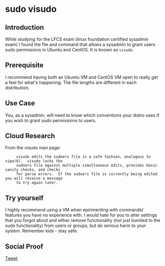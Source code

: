 
# sudo visudo

## Introduction

While studying for the LFCS exam (linux foundation certified sysadmin exam) I found the file and command that allows a sysadmin to grant users sudo permissions in Ubuntu and CentOS. It is known as ```visudo```.

## Prerequisite

I recommend having both an Ubuntu VM and CentOS VM open to really get a feel for what's happening. The file lengths are different in each distribution.

## Use Case

You, as a sysadmin, will need to know which conventions your distro uses if you wish to grant sudo permissions to users.

## Cloud Research
From the visudo man page:
```
     visudo edits the sudoers file in a safe fashion, analogous to vipw(8).  visudo locks the
     sudoers file against multiple simultaneous edits, provides basic sanity checks, and checks
     for parse errors.  If the sudoers file is currently being edited you will receive a message
     to try again later.
```

## Try yourself

I highly recommend using a VM when epirimenting with commands/ features you have no experience with. I would hate for you to alter settings that you forgot about and either remove functionality (not just liumited to the sudo functionality) from users or groups, but do serious harm to your system. Remember kids - stay safe.

## Social Proof

[Tweet](https://twitter.com/lrnallday/status/1292234905750056961)
